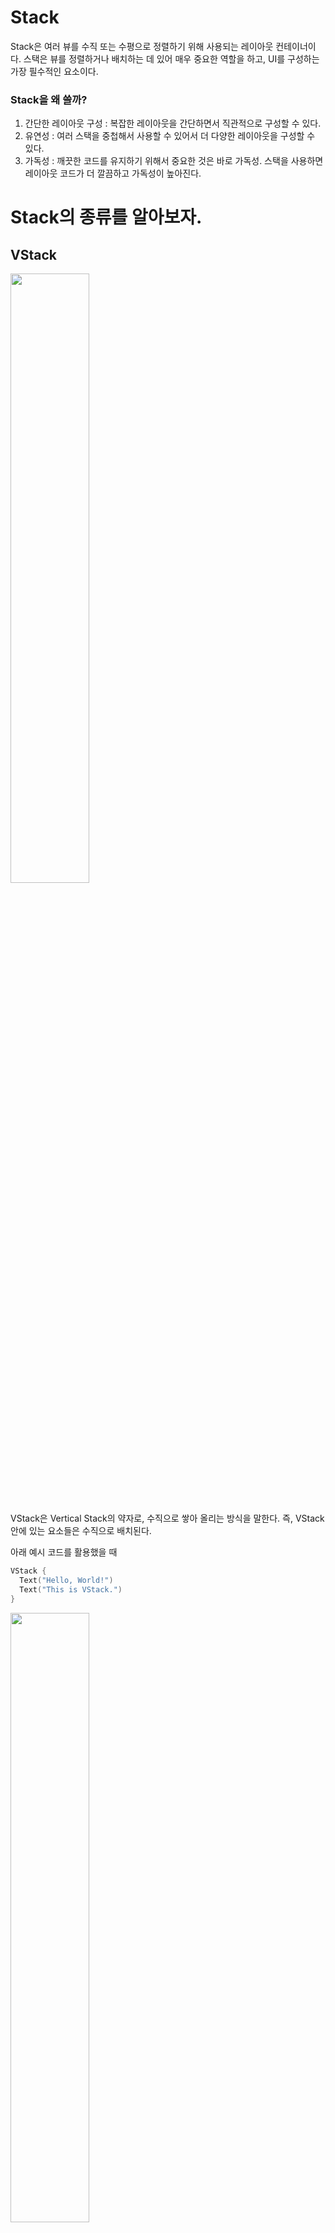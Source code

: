 # Stack

Stack은 여러 뷰를 수직 또는 수평으로 정렬하기 위해 사용되는 레이아웃 컨테이너이다.
스택은 뷰를 정렬하거나 배치하는 데 있어 매우 중요한 역할을 하고, UI를 구성하는 가장 필수적인 요소이다.

### Stack을 왜 쓸까?

1. 간단한 레이아웃 구성
: 복잡한 레이아웃을 간단하면서 직관적으로 구성할 수 있다.
2. 유연성
: 여러 스택을 중첩해서 사용할 수 있어서 더 다양한 레이아웃을 구성할 수 있다.
3. 가독성
: 깨끗한 코드를 유지하기 위해서 중요한 것은 바로 가독성. 스택을 사용하면 레이아웃 코드가 더 깔끔하고 가독성이 높아진다.

# Stack의 종류를 알아보자.

## VStack

<img src="https://github.com/user-attachments/assets/bb3bf524-2917-4796-b5c0-052a6ed19771" width="50%" height="50%">

<br>
<br>

VStack은 Vertical Stack의 약자로, 수직으로 쌓아 올리는 방식을 말한다. 즉, VStack 안에 있는 요소들은
수직으로 배치된다.

아래 예시 코드를 활용했을 때

```swift
VStack {
  Text("Hello, World!")
  Text("This is VStack.")
}
```

<img src="https://github.com/user-attachments/assets/41be3bb1-6cd1-4497-a689-db3e7025671e" width="50%" height="50%">

실제 화면에는 이렇게 구현이 될 것이다.

## HStack

<img src="https://github.com/user-attachments/assets/a0e22b70-d922-434e-8a4c-8be70097913b" width="50%" height="50%">

<br>
<br>

HStack은 Horizontal Stack의 약자로, 수평으로 배열하는 방식을 말한다. 즉, HStack 안에 있는 요소들은 
수평으로 배치된다.

아래 예시 코드를 활용했을 때

```swift
HStack {
  Text("Hello, World!")
  Text("This is HStack.")
}
```

<img src="https://github.com/user-attachments/assets/9ba1390c-abfd-4182-a215-8f057fbd3c50" width="50%" height="50%">

실제 화면에는 이렇게 구현이 될 것이다.

## ZStack

<img src="https://github.com/user-attachments/assets/ce5febf2-d8ce-4a9e-80f6-db6671d7a21e" width="50%" height="50%">

ZStack은 깊이를 가지고 배열하는 방식을 말한다. 즉, ZStack 안에 있는 요소들은 깊이 순서대로 배치가 된다.
따라서 뷰 위에 다른 뷰를 겹쳐서 표현할 수 있다.

아래 예시 코드를 활용했을 때

```swift
ZStack {
  Text("Hello, World!")
  Text("This is ZStack")
}
```

![image](https://github.com/user-attachments/assets/605f7491-bcec-4e0c-9c61-0aefd844e385)

실제 화면에는 이렇게 구현이 될 것이다.

